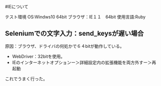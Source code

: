 #IEについて

テスト環境
OS:Windws10 64bit
ブラウザ：IE１１　64bit
使用言語:Ruby

## Seleniumでの文字入力：send_keysが遅い場合
原因：ブラウザ、ドライバの何処かで６４bitが動作している。

- WebDriver：32bitを使用。
- IEのインターネットオプションー＞詳細設定内の拡張機能を両方外すー＞再起動

これでうまく行った。
